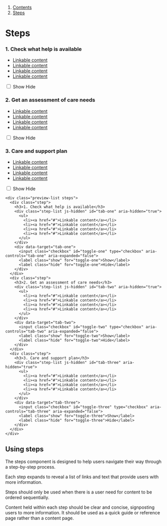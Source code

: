 1.  [Contents](/docs/core/design/overview)
2.  [Steps](#)

# Steps

<div class="preview-list steps">
  <div class="step">
    <h3>1. Check what help is available</h3>
    <div class="step-list js-hidden" id="tab-one" aria-hidden="true">
      <ul>
        <li><a href="#">Linkable content</a></li>
        <li><a href="#">Linkable content</a></li>
        <li><a href="#">Linkable content</a></li>
        <li><a href="#">Linkable content</a></li>
      </ul>
    </div>
    <div data-target="tab-one">
      <input class="checkbox" id="toggle-one" type="checkbox" aria-controls="tab-one" aria-expanded="false">
      <label class="show" for="toggle-one">Show</label>
      <label class="hide" for="toggle-one">Hide</label>
    </div>
  </div>
  <div class="step">
    <h3>2. Get an assessment of care needs</h3>
    <div class="step-list js-hidden" id="tab-two" aria-hidden="true">
      <ul>
        <li><a href="#">Linkable content</a></li>
        <li><a href="#">Linkable content</a></li>
        <li><a href="#">Linkable content</a></li>
        <li><a href="#">Linkable content</a></li>
      </ul>
    </div>
    <div data-target="tab-two">
      <input class="checkbox" id="toggle-two" type="checkbox" aria-controls="tab-two" aria-expanded="false">
      <label class="show" for="toggle-two">Show</label>
      <label class="hide" for="toggle-two">Hide</label>
    </div>
  </div>
  <div class="step">
    <h3>3. Care and support plan</h3>
    <div class="step-list js-hidden" id="tab-three" aria-hidden="true">
      <ul>
        <li><a href="#">Linkable content</a></li>
        <li><a href="#">Linkable content</a></li>
        <li><a href="#">Linkable content</a></li>
        <li><a href="#">Linkable content</a></li>
      </ul>
    </div>
    <div data-target="tab-three">
      <input class="checkbox" id="toggle-three" type="checkbox" aria-controls="tab-three" aria-expanded="false">
      <label class="show" for="toggle-three">Show</label>
      <label class="hide" for="toggle-three">Hide</label>
    </div>
  </div>
</div>

    <div class="preview-list steps">
      <div class="step">
        <h3>1. Check what help is available</h3>
        <div class="step-list js-hidden" id="tab-one" aria-hidden="true">
          <ul>
            <li><a href="#">Linkable content</a></li>
            <li><a href="#">Linkable content</a></li>
            <li><a href="#">Linkable content</a></li>
            <li><a href="#">Linkable content</a></li>
          </ul>
        </div>
        <div data-target="tab-one">
          <input class="checkbox" id="toggle-one" type="checkbox" aria-controls="tab-one" aria-expanded="false">
          <label class="show" for="toggle-one">Show</label>
          <label class="hide" for="toggle-one">Hide</label>
        </div>
      </div>
      <div class="step">
        <h3>2. Get an assessment of care needs</h3>
        <div class="step-list js-hidden" id="tab-two" aria-hidden="true">
          <ul>
            <li><a href="#">Linkable content</a></li>
            <li><a href="#">Linkable content</a></li>
            <li><a href="#">Linkable content</a></li>
            <li><a href="#">Linkable content</a></li>
          </ul>
        </div>
        <div data-target="tab-two">
          <input class="checkbox" id="toggle-two" type="checkbox" aria-controls="tab-two" aria-expanded="false">
          <label class="show" for="toggle-two">Show</label>
          <label class="hide" for="toggle-two">Hide</label>
        </div>
      </div>
      <div class="step">
        <h3>3. Care and support plan</h3>
        <div class="step-list js-hidden" id="tab-three" aria-hidden="true">
          <ul>
            <li><a href="#">Linkable content</a></li>
            <li><a href="#">Linkable content</a></li>
            <li><a href="#">Linkable content</a></li>
            <li><a href="#">Linkable content</a></li>
          </ul>
        </div>
        <div data-target="tab-three">
          <input class="checkbox" id="toggle-three" type="checkbox" aria-controls="tab-three" aria-expanded="false">
          <label class="show" for="toggle-three">Show</label>
          <label class="hide" for="toggle-three">Hide</label>
        </div>
      </div>
    </div>

## Using steps

The steps component is designed to help users navigate their way through a step-by-step process.

Each step expands to reveal a list of links and text that provide users with more information.

Steps should only be used when there is a user need for content to be ordered sequentially.

Content held within each step should be clear and concise, signposting users to more information. It should be used as a quick guide or reference page rather than a content page. 
